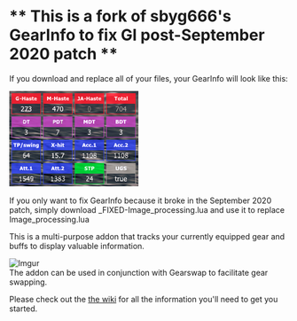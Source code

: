 # ** This is a fork of sbyg666's GearInfo to fix GI post-September 2020 patch **

If you download and replace all of your files, your GearInfo will look like this:

![Updated](https://github.com/dannygils/GearInfo/blob/master/gearinfo.png)

If you only want to fix GearInfo because it broke in the September 2020 patch, simply download _FIXED-Image_processing.lua and use it to replace Image_processing.lua

This is a multi-purpose addon that tracks your currently equipped gear and buffs to display valuable information.

![Imgur](https://i.imgur.com/L27g5JD.png)  
The addon can be used in conjunction with Gearswap to facilitate gear swapping.

Please check out the [the wiki](https://github.com/sebyg666/GearInfo/wiki) for all the information you'll need to get you started.
